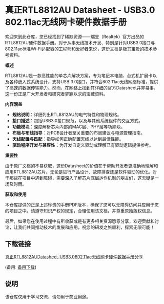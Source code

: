 # 真正RTL8812AU Datasheet - USB3.0 802.11ac无线网卡硬件数据手册

欢迎来到此仓库，您已经找到了稀缺资源——瑞昱（Realtek）官方出品的RTL8812AU硬件数据手册。对于从事无线技术开发、特别是针对USB3.0接口与802.11ac标准Wi-Fi适配器的工程师和爱好者来说，这份文档是极其宝贵的技术参考资料。

**概述**

RTL8812AU是一款高性能的单芯片解决方案，专为笔记本电脑、台式机扩展卡以及各种嵌入式系统设计，支持USB 3.0接口，并符合802.11ac无线网络标准，提供了高速的数据传输能力。然而，在网络上找到其详细的官方Datasheet并非易事，这一份正是广大开发者和研究者梦寐以求的宝藏资料。

**内容涵盖**

- **规格说明**：详细列出RTL8812AU的电气特性和物理规格。
- **接口描述**：包括USB3.0接口规范，以及与其他系统组件的交互方式。
- **功能模块**：深度解析芯片内部的MAC层、PHY层等功能块。
- **布局与布线指导**：对PCB设计者至关重要的布局建议与电源管理指南。
- **天线配置与匹配**：指导如何正确配置天线以达到最佳性能。
- **驱动程序开发与兼容性**：为开发自定义驱动或理解已有驱动逻辑提供参考。

**重要性**

由于原厂文档的不易获取，这份Datasheet的价值在于帮助开发者更准确地理解和应用RTL8812AU芯片，无论是进行产品设计、故障排查还是软件驱动的优化。对于那些在项目中遇到障碍，需要深入了解芯片底层运作机制的朋友们，这无疑是一场及时雨。

**获取和使用**

本仓库提供的正是上述珍贵的手册PDF版本，确保了您可以无障碍访问并应用于您的项目之中。请遵守知识产权的规定，合理使用该文档，并尊重原始版权信息。

最后，如果您在使用过程中有所收获或是有更多相关资源愿意分享，欢迎贡献和讨论，让我们共同推动技术的发展和应用。祝您的研发之旅顺利，探索无限可能！

## 下载链接
[真正RTL8812AUDatasheet-USB3.0802.11ac无线网卡硬件数据手册分享](https://pan.quark.cn/s/b0a83f752c3d) 

(备用: [备用下载](https://pan.baidu.com/s/1RSzq8hYfyS650cRQUyNTcw?pwd=1234))

## 说明

该仓库仅用于学习交流，请勿用于商业用途。
